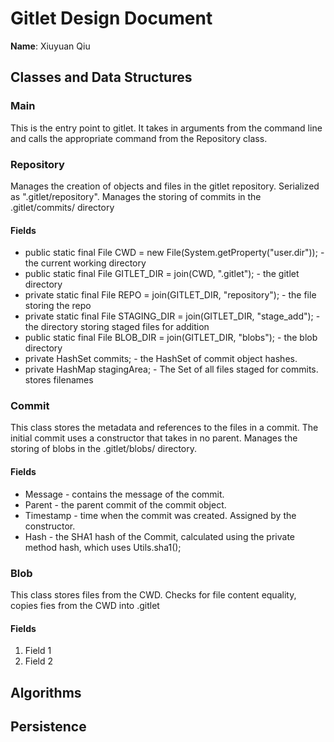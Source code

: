 # Gitlet Design Document

**Name**: Xiuyuan Qiu

## Classes and Data Structures

### Main
This is the entry point to gitlet. It takes in arguments from the command line 
and calls the appropriate command from the Repository class.

### Repository
Manages the creation of objects and files in the gitlet repository. Serialized as ".gitlet/repository". Manages the
storing of commits in the .gitlet/commits/ directory
#### Fields
* public static final File CWD = new File(System.getProperty("user.dir")); - the current working directory
* public static final File GITLET_DIR = join(CWD, ".gitlet"); - the gitlet directory
* private static  final File REPO = join(GITLET_DIR, "repository"); - the file storing the repo
* private static final File STAGING_DIR = join(GITLET_DIR, "stage_add"); - the directory storing staged files for addition
* public static final File BLOB_DIR = join(GITLET_DIR, "blobs"); - the blob directory
* private HashSet commits; - the HashSet of commit object hashes.
* private HashMap stagingArea; - The Set of all files staged for commits.  stores filenames
  
### Commit
This class stores the metadata and references to the files in a commit. 
The initial commit uses a constructor that takes in no parent. Manages the storing
of blobs in the .gitlet/blobs/ directory.
#### Fields
* Message - contains the message of the commit.
* Parent - the parent commit of the commit object.
* Timestamp - time when the commit was created. Assigned by the constructor.
* Hash - the SHA1 hash of the Commit, calculated using the private method hash, which uses Utils.sha1();

### Blob
This class stores files from the CWD. Checks for file content equality, copies fies from the
CWD into .gitlet
#### Fields

1. Field 1
2. Field 2


## Algorithms

## Persistence


